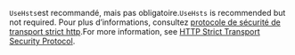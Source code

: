 <span data-ttu-id="d8794-101">`UseHsts`est recommandé, mais pas obligatoire.</span><span class="sxs-lookup"><span data-stu-id="d8794-101">`UseHsts` is recommended but not required.</span></span> <span data-ttu-id="d8794-102">Pour plus d’informations, consultez [protocole de sécurité de transport strict http](xref:security/enforcing-ssl#http-strict-transport-security-protocol-hsts).</span><span class="sxs-lookup"><span data-stu-id="d8794-102">For more information, see [HTTP Strict Transport Security Protocol](xref:security/enforcing-ssl#http-strict-transport-security-protocol-hsts).</span></span>
